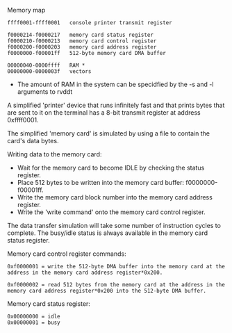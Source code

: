 Memory map

	ffff0001-ffff0001	console printer transmit register

	f0000214-f0000217	memory card status register
	f0000210-f0000213	memory card control register
	f0000200-f0000203	memory card address register
	f0000000-f00001ff	512-byte memory card DMA buffer 
	
	00000040-0000ffff	RAM *
	00000000-0000003f	vectors

* The amount of RAM in the system can be specidfied by the -s and -l arguments to rvddt

A simplified 'printer' device that runs infinitely fast and that prints 
bytes that are sent to it on the terminal has a 8-bit transmit register 
at address 0xffff0001. 

The simplified 'memory card' is simulated by using a file to contain
the card's data bytes.

Writing data to the memory card:

* Wait for the memory card to become IDLE by checking the status register.
* Place 512 bytes to be written into the memory card buffer: f0000000-f00001ff.
* Write the memory card block number into the memory card address register.
* Write the 'write command' onto the memory card control register.

The data transfer simulation will take some number of instruction cycles to complete.
The busy/idle status is always available in the memory card status register.

Memory card control register commands:

	0xf0000001 = write the 512-byte DMA buffer into the memory card at the address in the memory card address register*0x200.

	0xf0000002 = read 512 bytes from the memory card at the address in the memory card address register*0x200 into the 512-byte DMA buffer.

Memory card status register:

	0x00000000 = idle
	0x00000001 = busy
